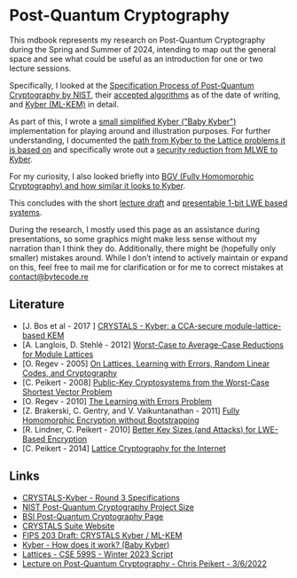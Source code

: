 # Post-Quantum Cryptography

This mdbook represents my research on Post-Quantum Cryptography during the Spring and Summer of 2024, intending to map out the general space and see what could be useful as an introduction for one or two lecture sessions.

Specifically, I looked at the [Specification Process of Post-Quantum Cryptography by NIST](nist.md), their [accepted algorithms](nist-2022.md) as of the date of writing, and [Kyber (ML-KEM)](kyber.md) in detail.

As part of this, I wrote a [small simplified Kyber ("Baby Kyber")](babykyber.md) implementation for playing around and illustration purposes.
For further understanding, I documented the [path from Kyber to the Lattice problems it is based on](mlwe.md) and specifically wrote out a [security reduction from MLWE to Kyber](kyber-reduction.md).

For my curiosity, I also looked briefly into [BGV (Fully Homomorphic Cryptography) and how similar it looks to Kyber](bgv.md).

This concludes with the short [lecture draft](lecture.md) and [presentable 1-bit LWE based systems](1bit.md).

During the research, I mostly used this page as an assistance during presentations, so some graphics might make less sense without my narration than I think they do. Additionally, there might be (hopefully only smaller) mistakes around. While I don’t intend to actively maintain or expand on this, feel free to mail me for clarification or for me to correct mistakes at contact@bytecode.re

## Literature


- [J. Bos et al - 2017 ] [CRYSTALS - Kyber: a CCA-secure module-lattice-based KEM](https://eprint.iacr.org/2017/634.pdf) 
- [A. Langlois, D. Stehlé - 2012] [Worst-Case to Average-Case Reductions for Module Lattices](https://eprint.iacr.org/2012/090.pdf)
- [O. Regev - 2005] [On Lattices, Learning with Errors, Random Linear Codes, and Cryptography](https://arxiv.org/pdf/2401.03703)
- [C. Peikert - 2008] [Public-Key Cryptosystems from the Worst-Case Shortest Vector Problem](https://eprint.iacr.org/2008/481.pdf)
- [O. Regev - 2010] [The Learning with Errors Problem](https://cims.nyu.edu/~regev/papers/lwesurvey.pdf)
- [Z. Brakerski, C. Gentry, and V. Vaikuntanathan - 2011] [Fully Homomorphic Encryption without Bootstrapping](https://eprint.iacr.org/2011/277.pdf)
- [R. Lindner, C. Peikert - 2010] [Better Key Sizes (and Attacks) for LWE-Based Encryption](https://eprint.iacr.org/2010/613.pdf)
- [C. Peikert - 2014] [Lattice Cryptography for the Internet](https://eprint.iacr.org/2014/070.pdf)

## Links

- [CRYSTALS-Kyber - Round 3 Specifications](https://pq-crystals.org/kyber/data/kyber-specification-round3-20210804.pdf)
- [NIST Post-Quantum Cryptography Project Size](https://csrc.nist.gov/projects/post-quantum-cryptography)
- [BSI Post-Quantum Cryptography Page](https://www.bsi.bund.de/EN/Themen/Unternehmen-und-Organisationen/Informationen-und-Empfehlungen/Quantentechnologien-und-Post-Quanten-Kryptografie/Post-Quanten-Kryptografie/post-quanten-kryptografie_node.html)
- [CRYSTALS Suite Website](https://pq-crystals.org/index.shtml)
- [FIPS 203 Draft: CRYSTALS Kyber / ML-KEM](https://csrc.nist.gov/pubs/fips/203/ipd)
- [Kyber - How does it work? (Baby Kyber)](https://cryptopedia.dev/posts/kyber/)
- [Lattices - CSE 599S - Winter 2023 Script](https://sites.math.washington.edu/~rothvoss/599-winter-2023/lattices.pdf)
- [Lecture on Post-Quantum Cryptography - Chris Peikert - 3/6/2022](https://www.youtube.com/watch?v=dbP2cgTsrRo)